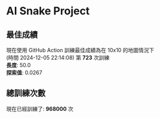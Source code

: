 
# AI Snake Project

## **最佳成績**































































































































































































































































































現在使用 GitHub Action 訓練最佳成績為在 10x10 的地圖情況下  
(時間 2024-12-05 22:14:08) 第 **723** 次訓練  
**長度**: 50.0  
**探索值**: 0.0267































































































































































































































































































































































































































































































































































































## 總訓練次數
現在已經訓練了: **968000** 次
